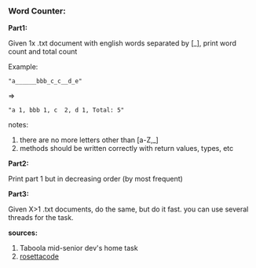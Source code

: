 ### **Word Counter:**

**Part1:**

Given 1x .txt document with english words separated by [_], print word count and total count

Example:

``"a______bbb_c_c__d_e"``

=> 

``"a 1,
bbb 1,
c  2,
d 1,
Total: 5"``

notes:
1. there are no more letters other than [a-Z,_]
2. methods should be written correctly with return values, types, etc


**Part2:**

Print part 1 but in decreasing order (by most frequent)

**Part3:**

Given X>1 .txt documents, do the same, but do it fast. you can use several threads for the task.


**sources:**
1. Taboola mid-senior dev's home task
2. [rosettacode](https://rosettacode.org/wiki/Word_frequency)
